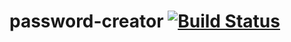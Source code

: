 # password-creator [![Build Status](https://travis-ci.org/theoziran/password-creator.svg?branch=master)](https://travis-ci.org/theoziran/password-creator)
